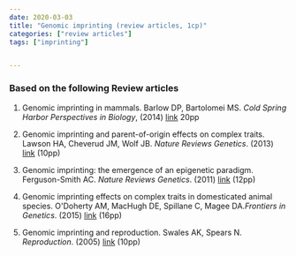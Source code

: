 ```yaml
---
date: 2020-03-03
title: "Genomic imprinting (review articles, 1cp)"
categories: ["review articles"]
tags: ["imprinting"]


---
```

### Based on the following Review articles

1. Genomic imprinting in mammals. Barlow DP, Bartolomei MS. *Cold Spring Harbor Perspectives in Biology*, (2014) [link](https://cshperspectives.cshlp.org/content/6/2/a018382.full) 20pp

2. Genomic imprinting and parent-of-origin effects on complex traits. Lawson HA, Cheverud JM, Wolf JB. *Nature Reviews Genetics*. (2013) [link](https://www.nature.com/articles/nrg3543) (10pp)


3. Genomic imprinting: the emergence of an epigenetic paradigm. Ferguson-Smith AC. *Nature Reviews Genetics*. (2011) [link](https://www.nature.com/articles/nrg3032) (12pp)


4. Genomic imprinting effects on complex traits in domesticated animal species. O'Doherty AM, MacHugh DE, Spillane C, Magee DA.*Frontiers in Genetics*. (2015) [link](https://doi.org/10.3389/fgene.2015.00156) (16pp)

5. Genomic imprinting and reproduction. Swales AK, Spears N. *Reproduction*. (2005) [link](https://rep.bioscientifica.com/view/journals/rep/130/4/1300389.xml) (10pp)





